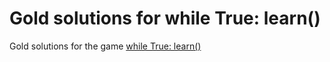 # Gold solutions for while True: learn()
Gold solutions for the game [while True: learn()](https://store.steampowered.com/app/619150/while_True_learn/)
